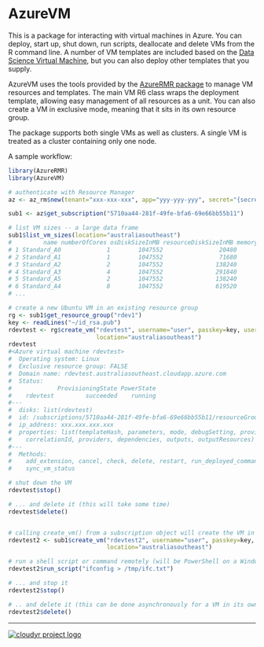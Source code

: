 # AzureVM

This is a package for interacting with virtual machines in Azure. You can deploy, start up, shut down, run scripts, deallocate and delete VMs from the R command line. A number of VM templates are included based on the [Data Science Virtual Machine](https://azure.microsoft.com/en-us/services/virtual-machines/data-science-virtual-machines/), but you can also deploy other templates that you supply.

AzureVM uses the tools provided by the [AzureRMR package](https://github.com/hong-revo/AzureRMR) to manage VM resources and templates. The main VM R6 class wraps the deployment template, allowing easy management of all resources as a unit. You can also create a VM in exclusive mode, meaning that it sits in its own resource group.

The package supports both single VMs as well as clusters. A single VM is treated as a cluster containing only one node.

A sample workflow:

```r
library(AzureRMR)
library(AzureVM)

# authenticate with Resource Manager
az <- az_rm$new(tenant="xxx-xxx-xxx", app="yyy-yyy-yyy", secret="{secret goes here}")

sub1 <- az$get_subscription("5710aa44-281f-49fe-bfa6-69e66bb55b11")

# list VM sizes -- a large data frame
sub1$list_vm_sizes(location="australiasoutheast")
#         name numberOfCores osDiskSizeInMB resourceDiskSizeInMB memoryInMB maxDataDiskCount
# 1 Standard_A0             1        1047552                20480        768                1
# 2 Standard_A1             1        1047552                71680       1792                2
# 3 Standard_A2             2        1047552               138240       3584                4
# 4 Standard_A3             4        1047552               291840       7168                8
# 5 Standard_A5             2        1047552               138240      14336                4
# 6 Standard_A4             8        1047552               619520      14336               16
# ...

# create a new Ubuntu VM in an existing resource group
rg <- sub1$get_resource_group("rdev1")
key <- readLines("~/id_rsa.pub")
rdevtest <- rg$create_vm("rdevtest", username="user", passkey=key, userauth_type="key", os="Ubuntu",
                         location="australiasoutheast")
rdevtest
#<Azure virtual machine rdevtest>
#  Operating system: Linux 
#  Exclusive resource group: FALSE
#  Domain name: rdevtest.australiasoutheast.cloudapp.azure.com
#  Status:
#             ProvisioningState PowerState
#    rdevtest         succeeded    running
#---
#  disks: list(rdevtest)
#  id: /subscriptions/5710aa44-281f-49fe-bfa6-69e66bb55b11/resourceGroups/rdev1/providers/Microsoft.Resou ...
#  ip_address: xxx.xxx.xxx.xxx
#  properties: list(templateHash, parameters, mode, debugSetting, provisioningState, timestamp, duration,
#    correlationId, providers, dependencies, outputs, outputResources)
#---
#  Methods:
#    add_extension, cancel, check, delete, restart, run_deployed_command, run_script, start, stop,
#    sync_vm_status

# shut down the VM
rdevtest$stop()

# ... and delete it (this will take some time)
rdevtest$delete()


# calling create_vm() from a subscription object will create the VM in its own resource group
rdevtest2 <- sub1$create_vm("rdevtest2", username="user", passkey=key, userauth_type="key", os="Ubuntu",
                            location="australiasoutheast")

# run a shell script or command remotely (will be PowerShell on a Windows VM)
rdevtest2$run_script("ifconfig > /tmp/ifc.txt")

# ... and stop it
rdevtest2$stop()

# .. and delete it (this can be done asynchronously for a VM in its own group)
rdevtest2$delete()
```

---
[![cloudyr project logo](https://i.imgur.com/JHS98Y7.png)](https://github.com/cloudyr)
